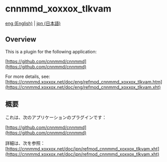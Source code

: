 # cnnmmd_xoxxox_tlkvam

[eng (English)](#Overview) | [jpn (日本語)](#概要)

## Overview

This is a plugin for the following application:

[https://github.com/cnnmmd/cnnmmd](https://github.com/cnnmmd/cnnmmd)

For more details, see:  
[https://cnnmmd.xoxxox.net/doc/eng/refmod_cnnmmd_xoxxox_tlkvam.htm](https://cnnmmd.xoxxox.net/doc/eng/refmod_cnnmmd_xoxxox_tlkvam.xht)

## 概要

これは、次のアプリケーションのプラグインです：

[https://github.com/cnnmmd/cnnmmd](https://github.com/cnnmmd/cnnmmd)

詳細は、次を参照：[https://cnnmmd.xoxxox.net/doc/jpn/refmod_cnnmmd_xoxxox_tlkvam.xht](https://cnnmmd.xoxxox.net/doc/jpn/refmod_cnnmmd_xoxxox_tlkvam.xht)